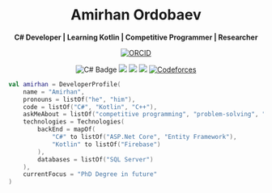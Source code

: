 <h1 align="center">Amirhan Ordobaev</h1>
<p align="center">
  <b>C# Developer | Learning Kotlin | Competitive Programmer | Researcher</b>
</p>
<p align="center">
  <a href="https://orcid.org/0009-0008-2713-3539" target="_blank">
    <img src="https://img.shields.io/badge/ORCID-0009--0008--2713--3539-A6CE39?style=for-the-badge&logo=orcid&logoColor=white" alt="ORCID">
  </a>
</p>
<p align="center">
  <img src="https://img.shields.io/badge/C%23-%2368217A?style=for-the-badge&logo=c-sharp&logoColor=white" alt="C# Badge">
  <img src="https://img.shields.io/badge/C%2B%2B-%2300599C.svg?style=for-the-badge&logo=c%2B%2B&logoColor=white">
  <img src="https://img.shields.io/badge/Kotlin-%237F52FF.svg?style=for-the-badge&logo=kotlin&logoColor=white">
  <img src="https://img.shields.io/badge/ICPC-%230092CC.svg?style=for-the-badge&logo=codeforces&logoColor=white">
  <a href="https://codeforces.com/profile/amirhanordobaev" target="_blank">
    <img src="https://img.shields.io/badge/Codeforces-007ACC?style=for-the-badge&logo=codeforces&logoColor=white" alt="Codeforces">
</p>

```Kotlin
val amirhan = DeveloperProfile(
    name = "Amirhan",
    pronouns = listOf("he", "him"),
    code = listOf("C#", "Kotlin", "C++"),
    askMeAbout = listOf("competitive programming", "problem-solving", "researching"),
    technologies = Technologies(
        backEnd = mapOf(
            "C#" to listOf("ASP.Net Core", "Entity Framework"),
            "Kotlin" to listOf("Firebase")
        ),
        databases = listOf("SQL Server")
    ),
    currentFocus = "PhD Degree in future"
)
```
